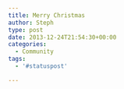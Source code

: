 ```yaml
---
title: Merry Christmas
author: Steph
type: post
date: 2013-12-24T21:54:30+00:00
categories:
  - Community
tags:
  - '#statuspost'

---
```

